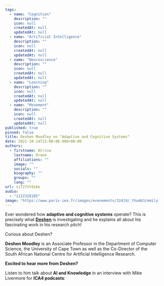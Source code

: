 ```yaml
---
tags:
  - name: "Cognition"
    description: ""
    icon: null
    createdAt: null
    updatedAt: null
  - name: "Artificial Intelligence"
    description: ""
    icon: null
    createdAt: null
    updatedAt: null
  - name: "Neuroscience"
    description: ""
    icon: null
    createdAt: null
    updatedAt: null
  - name: "Learning"
    description: ""
    icon: null
    createdAt: null
    updatedAt: null
  - name: "Movement"
    description: ""
    icon: null
    createdAt: null
    updatedAt: null
published: true
pinned: false
title: Deshen Moodley on "Adaptive and Cognitive Systems"
date: 2021-10-14T22:00:00.000+00:00
authors:
  - firstname: Atrina
    lastname: Oraee
    affiliations: ""
    image: ""
    socials: ""
    biography: ""
    groups: ""
    lang: ""
url: ziT27xYdi6o
audio:
  - "1122328105"
image: "https://www.paris-iea.fr/images/evenements/32419/_thumb3/emily-morter-8xaa0f9yqne-unsplash.jpg"
---
```


Ever wondered how **adaptive and cognitive systems** operate? This is precisely what [**Deshen**](/fellows#moodley "Deshen Moodley") is investigating and he explains all about his fascinating work in his research pitch!

Curious about Deshen?

**Deshen Moodley** is an Associate Professor in the Department of Computer Science, the University of Cape Town as well as the Co-Director of the South African National Centre for Artificial Intelligence Research.

**Excited to hear more from Deshen?**

Listen to him talk about **AI and Knowledge** in an interview with Mike Livermore for **ICA4 podcasts**:
